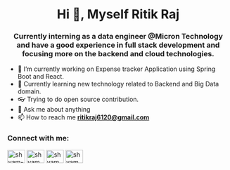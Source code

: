 <h1 align="center">
Hi 👋, Myself Ritik Raj
</h1> 
<h3 align="center">
Currently interning as a data engineer @Micron Technology and have a good experience in full stack development and focusing more on the backend and cloud technologies. 
</h3>


- 🔭 I’m currently working on Expense tracker Application using Spring Boot and React.
- 🌱 Currently learning new technology related to Backend and Big Data domain.
- :eyeglasses: Trying to do open source contribution. 
- 💬 Ask me about anything
- 📫 How to reach me **ritikraj6120@gmail.com**

<h3 align="left">Connect with me:</h3>
<p align="left">
<a href="https://www.linkedin.com/in/ritik-raj6120/" target="blank"><img align="center" src="https://raw.githubusercontent.com/rahuldkjain/github-profile-readme-generator/master/src/images/icons/Social/linked-in-alt.svg" alt="shyam-patel-536508191" height="30" width="40" /></a>
<a href="https://www.codechef.com/users/ritikraj6120" target="blank"><img align="center" src="https://cdn.jsdelivr.net/npm/simple-icons@3.1.0/icons/codechef.svg" alt="shyam0705" height="30" width="40" /></a>
<a href="https://codeforces.com/profile/max_d" target="blank"><img align="center" src="https://raw.githubusercontent.com/rahuldkjain/github-profile-readme-generator/master/src/images/icons/Social/codeforces.svg" alt="shyam0705202" height="30" width="40" /></a>
<a href="https://leetcode.com/ritikraj6120" target="blank"><img align="center" src="https://raw.githubusercontent.com/rahuldkjain/github-profile-readme-generator/master/src/images/icons/Social/leet-code.svg" alt="shyam_patel_" height="30" width="40" /></a>
</p>
